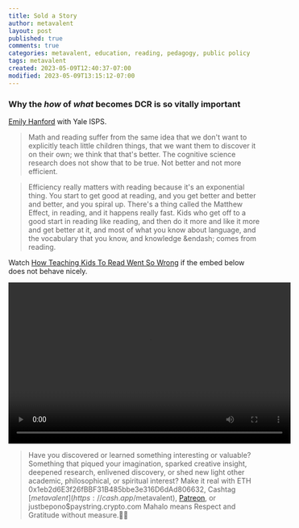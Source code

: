 ```yaml
---
title: Sold a Story
author: metavalent
layout: post
published: true
comments: true
categories: metavalent, education, reading, pedagogy, public policy
tags: metavalent
created: 2023-05-09T12:40:37-07:00
modified: 2023-05-09T13:15:12-07:00
---
```


### Why the *how* of *what* becomes DCR is so vitally important

[Emily Hanford](https://apmreports.org/reading) with Yale ISPS.

> Math and reading suffer from the same idea that we don't want to explicitly teach little children things, that we want them to discover it on their own; we think that that's better. The cognitive science research does not show that to be true. Not better and not more efficient.

> Efficiency really matters with reading because it's an exponential thing. You start to get good at reading, and you get better and better and better, and you spiral up. There's a thing called the Matthew Effect, in reading, and it happens really fast. Kids who get off to a good start in reading like reading, and then do it more and like it more and get better at it, and most of what you know about language, and the vocabulary that you know, and knowledge &endash; comes from reading.

Watch [How Teaching Kids To Read Went So Wrong](https://youtu.be/TlRsxy2GF2c) if the embed below does not behave nicely. 

<video width="560" height="320" controls>
  <source src="https://youtu.be/TlRsxy2GF2c" type="video/mp4">
  <source src=src="https://youtu.be/TlRsxy2GF2c" type="video/webm">
Your browser does not support the video tag.
</video>

<!-- YouTube Player
<iframe id="ytplayer" type="text/html" width="560" height="320"
  src="https://youtu.be/TlRsxy2GF2c"
  frameborder="0"></iframe>
-->

<!-- Maybe HTML5 Audio Embed - GitHub LFS storage: append ?raw=true  
<audio controls>
  <source src="https://github.com/metavalent/metavalent.github.io/blob/gh-pages/assets/audio-video/FILENAME.mp4?raw=true" type="audio/mpeg">
  <source src="https://github.com/metavalent/metavalent.github.io/blob/gh-pages/assets/audio-video/FILENAME.mp4?raw=true" type="audio/ogg">
Your browser does not support the audio element.
</audio>
-->

<!-- For custom thumbnail
![alt text](/assets/images/image.jpg "title")
-->

<p></p>
<p></p>
<p></p>

> Have you discovered or learned something interesting or valuable? Something that piqued your imagination, sparked creative insight, deepened research, enlivened discovery, or shed new light other academic, philosophical, or spiritual interest? Make it real with ETH 0x1eb2d6E3f26fBBF31B485bbe3e316D6dAd806632, Cashtag [$metavalent](https://cash.app/$metavalent), [Patreon](https://patreon.com/metavalent), or justbepono$paystring.crypto.com Mahalo means Respect and Gratitude without measure.🙏🏼
